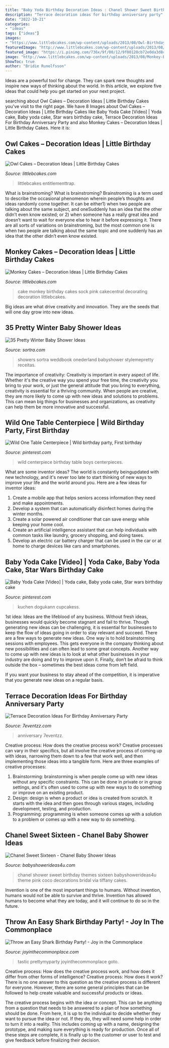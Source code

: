 ```yaml
---
title: "Baby Yoda Birthday Decoration Ideas : Chanel Shower Sweet Birthday Themes Sixteen Babyshowerideas4u Theme Pink Coco Decorations Bridal Via Tiffany Cakes"
description: "Terrace decoration ideas for birthday anniversary party"
date: "2022-10-21"
categories:
- "ideas"
tags: ["ideas"]
images:
- "https://www.littlebcakes.com/wp-content/uploads/2013/08/Owl-Birthday-Cake-Ideas.jpg"
featuredImage: "http://www.littlebcakes.com/wp-content/uploads/2013/08/Monkey-Birthday-Cake-Ideas.jpg"
featured_image: "https://i.pinimg.com/736x/9f/00/12/9f00120cb72e0da3d8cc693cc427ad67.jpg"
image: "http://www.littlebcakes.com/wp-content/uploads/2013/08/Monkey-Birthday-Cake-Ideas.jpg"
ShowToc: true
author: "Bridie Runolfsson"
---
```



Ideas are a powerful tool for change. They can spark new thoughts and inspire new ways of thinking about the world. In this article, we explore five ideas that could help you get started on your next project.

	

		
searching about Owl Cakes – Decoration Ideas | Little Birthday Cakes you've visit to the right page. We have 8 Images about Owl Cakes – Decoration Ideas | Little Birthday Cakes like Baby Yoda Cake [Video] | Yoda cake, Baby yoda cake, Star wars birthday cake, Terrace Decoration Ideas For Birthday Anniversary Party and also Monkey Cakes – Decoration Ideas | Little Birthday Cakes. Here it is:
		
    
## Owl Cakes – Decoration Ideas | Little Birthday Cakes

<img loading=lazy src="https://www.littlebcakes.com/wp-content/uploads/2013/08/Owl-Birthday-Cake-Ideas.jpg" onerror="this.onerror=null;this.src='https://tse4.mm.bing.net/th?id=OIP.xz3m0Ly-0sx_4Y3ufCaAPQHaKd&amp;pid=15.1';" alt="Owl Cakes – Decoration Ideas | Little Birthday Cakes">

_Source: littlebcakes.com_

>littlebcakes entitlementtrap. 

	

What is brainstroming?
What is brainstroming? Brainstroming is a term used to describe the occasional phenomenon wherein people’s thoughts and ideas randomly come together. It can be either1) when two people are talking about the same subject, and oneSuddenly has an idea that the other didn’t even know existed; or 2) when someone has a really great idea and doesn’t want to wait for everyone else to hear it before expressing it. There are all sorts of variations on brainstroming, but the most common one is when two people are talking about the same topic and one suddenly has an idea that the other didn’t even know existed.

    
## Monkey Cakes – Decoration Ideas | Little Birthday Cakes

<img loading=lazy src="http://www.littlebcakes.com/wp-content/uploads/2013/08/Monkey-Birthday-Cake-Ideas.jpg" onerror="this.onerror=null;this.src='https://tse4.mm.bing.net/th?id=OIP.XeJykh2ngrUDp7rYuvObBQHaJ4&amp;pid=15.1';" alt="Monkey Cakes – Decoration Ideas | Little Birthday Cakes">

_Source: littlebcakes.com_

>cake monkey birthday cakes sock pink cakecentral decorating decoration littlebcakes. 

	

Big ideas are what drive creativity and innovation. They are the seeds that will one day grow into new ideas.

    
## 35 Pretty Winter Baby Shower Ideas

<img loading=lazy src="https://www.sortra.com/wp-content/uploads/2015/01/winter-baby-shower-ideas02.jpg" onerror="this.onerror=null;this.src='https://tse1.mm.bing.net/th?id=OIP.aqMSjx7cvN3vRCoLYqSasgHaLJ&amp;pid=15.1';" alt="35 Pretty Winter Baby Shower Ideas">

_Source: sortra.com_

>showers sortra weddbook onederland babyshower stylemepretty receitas. 

	

The importance of creativity:
Creativity is important in every aspect of life. Whether it's the creative way you spend your free time, the creativity you bring to your work, or just the general attitude that you bring to everything, creativity is essential for a thriving community. When people are creative, they are more likely to come up with new ideas and solutions to problems. This can mean big things for businesses and organizations, as creativity can help them be more innovative and successful.

    
## Wild One Table Centerpiece | Wild Birthday Party, First Birthday

<img loading=lazy src="https://i.pinimg.com/736x/9f/00/12/9f00120cb72e0da3d8cc693cc427ad67.jpg" onerror="this.onerror=null;this.src='https://tse1.mm.bing.net/th?id=OIP._UOMSyLaoVw_9Eco2yHetQHaJ4&amp;pid=15.1';" alt="Wild One Table Centerpiece | Wild birthday party, First birthday">

_Source: pinterest.com_

>wild centerpiece birthday table boys centerpieces. 

	

What are some inventor ideas?
The world is constantly beingupdated with new technology, and it's never too late to start thinking of new ways to improve your life and the world around you. Here are a few ideas for inventor ideas: 
1. Create a mobile app that helps seniors access information they need and make appointments. 
2. Develop a system that can automatically disinfect homes during the winter months. 
3. Create a solar powered air conditioner that can save energy while keeping your home cool. 
4. Create an artificial intelligence assistant that can help individuals with common tasks like laundry, grocery shopping, and doing taxes. 
5. Develop an electric car battery charger that can be used in the car or at home to charge devices like cars and smartphones.

    
## Baby Yoda Cake [Video] | Yoda Cake, Baby Yoda Cake, Star Wars Birthday Cake

<img loading=lazy src="https://i.pinimg.com/736x/34/24/58/342458bf314bfa4ae8779ca94f13dde6.jpg" onerror="this.onerror=null;this.src='https://tse1.mm.bing.net/th?id=OIP.z3lzrfasO2N6oIAsBtrZVwHaKZ&amp;pid=15.1';" alt="Baby Yoda Cake [Video] | Yoda cake, Baby yoda cake, Star wars birthday cake">

_Source: pinterest.com_

>kuchen dogukann cupcakess. 

	

1st idea:
Ideas are the lifeblood of any business. Without fresh ideas, businesses would quickly become stagnant and fail to thrive. Though generating new ideas can be challenging, it is essential for businesses to keep the flow of ideas going in order to stay relevant and succeed.
There are a few ways to generate new ideas. One way is to hold brainstorming sessions with employees. This gets everyone in the company thinking about new possibilities and can often lead to some great concepts. Another way to come up with new ideas is to look at what other businesses in your industry are doing and try to improve upon it. Finally, don’t be afraid to think outside the box – sometimes the best ideas come from left field.

If you want your business to stay ahead of the competition, it is imperative that you generate new ideas on a regular basis.

    
## Terrace Decoration Ideas For Birthday Anniversary Party

<img loading=lazy src="https://www.7eventzz.com/blog/wp-content/uploads/2021/08/159262501_544683403168176_6713189278143124388_n-820x1024.jpg" onerror="this.onerror=null;this.src='https://tse4.mm.bing.net/th?id=OIP.aDkyV3U5Q2SxCoclMXnOMAHaJP&amp;pid=15.1';" alt="Terrace Decoration Ideas For Birthday Anniversary Party">

_Source: 7eventzz.com_

>anniversary 7eventzz. 

	

Creative process: How does the creative process work?
Creative processes can vary in their specifics, but all involve the creative process of coming up with ideas, narrowing them down to a few that work well, and then implementing those ideas into a tangible form. Here are three examples of creative processes: 
1. Brainstorming: brainstorming is when people come up with new ideas without any specific constraints. This can be done in private or in group settings, and it's often used to come up with new ways to do something or improve on an existing product. 
2. Design: design is when a product or idea is created from scratch. It starts with the idea and then goes through various stages, including development, testing, and production. 
3. Programming: programming is when someone comes up with a solution to a problem or comes up with a new way to do something.

    
## Chanel Sweet Sixteen - Chanel Baby Shower Ideas

<img loading=lazy src="https://babyshowerideas4u.com/wp-content/uploads/2015/05/Chanel-inspired-party-ideas.jpg" onerror="this.onerror=null;this.src='https://tse2.mm.bing.net/th?id=OIP.5s_apnBBtay9wk3D9FkwjAHaFj&amp;pid=15.1';" alt="Chanel Sweet Sixteen - Chanel Baby Shower Ideas">

_Source: babyshowerideas4u.com_

>chanel shower sweet birthday themes sixteen babyshowerideas4u theme pink coco decorations bridal via tiffany cakes. 

	

Invention is one of the most important things to humans. Without invention, humans would not be able to survive and thrive. Invention has allowed humans to become what they are today, and it will continue to do so in the future.

    
## Throw An Easy Shark Birthday Party! - Joy In The Commonplace

<img loading=lazy src="https://www.joyinthecommonplace.com/wp-content/uploads/2020/05/Shark-Party-side-view.jpg" onerror="this.onerror=null;this.src='https://tse2.mm.bing.net/th?id=OIP.oP6nCDK2vRz4ZfQy0jOiegHaLH&amp;pid=15.1';" alt="Throw an Easy Shark Birthday Party! - Joy in the Commonplace">

_Source: joyinthecommonplace.com_

>tastic prettymyparty joyinthecommonplace goto. 

	

Creative process: How does the creative process work, and how does it differ from other forms of intelligence?
Creative process: How does it work?
There is no one answer to this question as the creative process is different for everyone. However, there are some general principles that can be followed to help create valuable and successful products or ideas. 

The creative process begins with the idea or concept. This can be anything from a question that needs to be answered to a plan of how something should be done. From here, it is up to the individual to decide whether they want to pursue the idea or not. If they do, they will need some help in order to turn it into a reality. This includes coming up with a name, designing the prototype, and making sure everything is ready for production. Once all of these steps are complete, it is finally up to the customer or user to test and give feedback before finalizing their decision.


